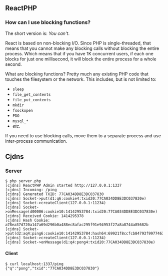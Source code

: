 ## ReactPHP

### How can I use blocking functions?

The short version is: *You can't*.

React is based on non-blocking I/O. Since PHP is single-threaded, that means that you cannot make any blocking calls without blocking the entire process. Which means that if you have 1K concurrent users, if each one blocks for just one millisecond, it will block the entire process for a whole second.

What are blocking functions? Pretty much any existing PHP code that touches the filesystem or the network. This includes, but is not limited to:

* `sleep`
* `file_get_contents`
* `file_put_contents`
* `mkdir`
* `fsockopen`
* `PDO`
* `mysql_*`
* *etc.*

If you need to use blocking calls, move them to a separate process and use inter-process communication.



## Cjdns 

### Server

```
$ php server.php
[cjdns] ReactPHP Admin started http://127.0.0.1:1337
[cjdns] Incoming: /ping
[cjdns] Generated TXID: 77CA034DD8E3DC037830
[cjdns] Socket->put(d1:q6:cookie4:txid20:77CA034DD8E3DC037830e)
[cjdns] Socket->createClient(127.0.0.1:11234)
[cjdns] Socket->onMessage(d00006:cookie10:14142953784:txid20:77CA034DD8E3DC037830e)
[cjdns] Received Cookie: 1414295378
[cjdns] Hash Cookie: a78ea37d720a147a69d296b0a488ec8afac295f91e94953f27a8a8744a85682b
[cjdns] Socket->put(d2:aq4:ping6:cookie10:14142953784:hash64:69921f8ccfcb84793f997746389601569fbe01623e058be3ae457f83bd794b3e1:q4:auth4:txid20:77CA034DD8E3DC037830e)
[cjdns] Socket->createClient(127.0.0.1:11234)
[cjdns] Socket->onMessage(d1:q4:pong4:txid20:77CA034DD8E3DC037830e)
```

#### Client

```
$ curl localhost:1337/ping
{"q":"pong","txid":"77CA034DD8E3DC037830"} 
```
